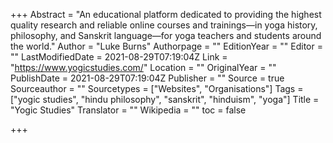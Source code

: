 +++
Abstract = "An educational platform dedicated to providing the highest quality research and reliable online courses and trainings—in yoga history, philosophy, and Sanskrit language—for yoga teachers and students around the world."
Author = "Luke Burns"
Authorpage = ""
EditionYear = ""
Editor = ""
LastModifiedDate = 2021-08-29T07:19:04Z
Link = "https://www.yogicstudies.com/"
Location = ""
OriginalYear = ""
PublishDate = 2021-08-29T07:19:04Z
Publisher = ""
Source = true
Sourceauthor = ""
Sourcetypes = ["Websites", "Organisations"]
Tags = ["yogic studies", "hindu philosophy", "sanskrit", "hinduism", "yoga"]
Title = "Yogic Studies"
Translator = ""
Wikipedia = ""
toc = false

+++
